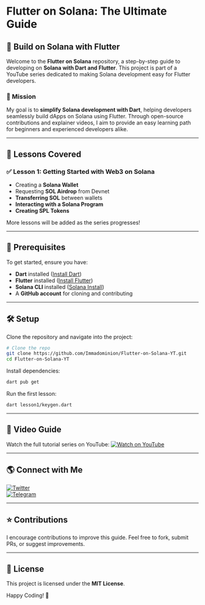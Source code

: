 # Flutter on Solana: The Ultimate Guide

## 🚀 Build on Solana with Flutter

Welcome to the **Flutter on Solana** repository, a step-by-step guide to developing on **Solana with Dart and Flutter**. This project is part of a YouTube series dedicated to making Solana development easy for Flutter developers.

### 🎯 Mission
 My goal is to **simplify Solana development with Dart**, helping developers seamlessly build dApps on Solana using Flutter. Through open-source contributions and explainer videos, I aim to provide an easy learning path for beginners and experienced developers alike.

---

## 📌 Lessons Covered

### ✅ **Lesson 1: Getting Started with Web3 on Solana**
- Creating a **Solana Wallet**
- Requesting **SOL Airdrop** from Devnet
- **Transferring SOL** between wallets
- **Interacting with a Solana Program**
- **Creating SPL Tokens**

More lessons will be added as the series progresses!

---

## 🔧 Prerequisites
To get started, ensure you have:
- **Dart** installed ([Install Dart](https://dart.dev/get-dart))
- **Flutter** installed ([Install Flutter](https://flutter.dev/docs/get-started/install))
- **Solana CLI** installed ([Solana Install](https://docs.solana.com/cli/install-solana-cli-tools))
- A **GitHub account** for cloning and contributing

---

## 🛠 Setup
Clone the repository and navigate into the project:
```sh
# Clone the repo
git clone https://github.com/Immadominion/Flutter-on-Solana-YT.git
cd Flutter-on-Solana-YT
```

Install dependencies:
```sh
dart pub get
```

Run the first lesson:
```sh
dart lesson1/keygen.dart
```

---

## 🎥 Video Guide
Watch the full tutorial series on YouTube:
[![Watch on YouTube](https://img.shields.io/badge/YouTube-Watch-red?logo=youtube)](https://youtube.com/yourchannel)

---

## 🌎 Connect with Me
[![Twitter](https://img.shields.io/badge/Twitter-%40Heisjoel0x-blue?logo=twitter)](https://x.com/Heisjoel0x)  
[![Telegram](https://img.shields.io/badge/Telegram-%40Immadotdev-blue?logo=telegram)](https://t.me/Immadotdev)

---

## ⭐ Contributions
I encourage contributions to improve this guide. Feel free to fork, submit PRs, or suggest improvements.

---

## 📜 License
This project is licensed under the **MIT License**.

Happy Coding! 🚀

